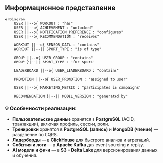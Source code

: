 ## Информационное представление

```mermaid
erDiagram
    USER ||--o{ WORKOUT : "has"
    USER ||--o{ ACHIEVEMENT : "unlocked"
    USER ||--o{ NOTIFICATION_PREFERENCE : "configures"
    USER ||--o{ RECOMMENDATION : "receives"

    WORKOUT ||--o{ SENSOR_DATA : "contains"
    WORKOUT }|--|| SPORT_TYPE : "is of type"

    GROUP ||--o{ USER_GROUP : "contains"
    GROUP }|--|| SPORT_TYPE : "for sport"

    LEADERBOARD ||--o{ USER_LEADERBOARD : "contains"

    PROMOTION ||--o{ USER_PROMOTION : "assigned to user"

    USER ||--o{ MARKETING_METRIC : "participates in campaigns"

    RECOMMENDATION }|--|| MODEL_VERSION : "generated by"
```

### 💡 Особенности реализации:
- **Пользовательские данные** хранятся в **PostgreSQL** (ACID, транзакции), включая профиль, сессии, роли.
- **Тренировки** хранятся в **PostgreSQL (запись)** и **MongoDB (чтение)** — разделение по CQRS.
- **Лидерборды** — в **ClickHouse** для быстрого анализа и агрегаций.
- **События и логи** — в **Apache Kafka** для event sourcing и replay.
- **AI модели и фичи** — в **S3 + Delta Lake** для версионирования данных и обучения.